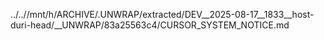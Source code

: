 ../..//mnt/h/ARCHIVE/.UNWRAP/extracted/DEV__2025-08-17__1833__host-duri-head/__UNWRAP/83a25563c4/CURSOR_SYSTEM_NOTICE.md
